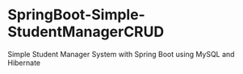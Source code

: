 # SpringBoot-Simple-StudentManagerCRUD
Simple Student Manager System with Spring Boot using MySQL and Hibernate
